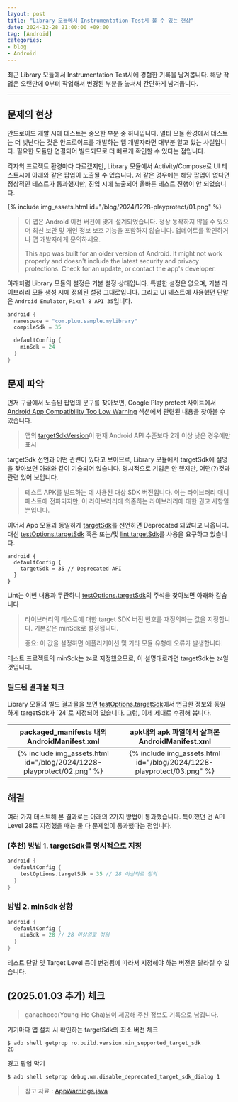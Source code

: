 ```yaml
---
layout: post
title: "Library 모듈에서 Instrumentation Test시 볼 수 있는 현상"
date: 2024-12-28 21:00:00 +09:00
tag: [Android]
categories:
- blog
- Android
---
```


최근 Library 모듈에서 Instrumentation Test시에 경험한 기록을 남겨봅니다. 해당 작업은 오랜만에 0부터 작업해서 변경된 부분을 놓쳐서 간단하게 남겨둡니다.

<!--more-->

---

## 문제의 현상

안드로이드 개발 시에 테스트는 중요한 부분 중 하나입니다. 멀티 모듈 환경에서 테스트는 더 빛난다는 것은 안드로이드를 개발하는 앱 개발자라면 대부분 알고 있는 사실입니다. 필요한 모듈만 연결되어 빌드되므로 더 빠르게 확인할 수 있다는 점입니다.

각자의 프로젝트 환경마다 다르겠지만, Library 모듈에서 Activity/Compose로 UI 테스트시에 아래와 같은 팝업이 노출될 수 있습니다. 저 같은 경우에는 해당 팝업이 없다면 정상적인 테스트가 통과했지만, 진입 시에 노출되어 올바른 테스트 진행이 안 되었습니다.

{% include img_assets.html id="/blog/2024/1228-playprotect/01.png" %}

> 이 앱은 Android 이전 버전에 맞게 설계되었습니다. 정상 동작하지 않을 수 있으며 최신 보안 및 개인 정보 보호 기능을 포함하지 않습니다. 업데이트를 확인하거나 앱 개발자에게 문의하세요.
>
> This app was built for an older version of Android. It might not work properly and doesn't include the latest security and privacy protections. Check for an update, or contact the app's developer.

아래처럼 Library 모듈의 설정은 기본 설정 상태입니다. 특별한 설정은 없으며, 기본 라이브러리 모듈 생성 시에 정의된 설정 그대로입니다. 그리고 UI 테스트에 사용했던 단말은 `Android Emulator`, `Pixel 8 API 35`입니다.

```kotlin
android {
  namespace = "com.pluu.sample.mylibrary"
  compileSdk = 35

  defaultConfig {
    minSdk = 24
  }
}
```

## 문제 파악

먼저 구글에서 노출된 팝업의 문구를 찾아보면, Google Play protect 사이트에서 [Android App Compatibility Too Low Warning](https://developers.google.com/android/play-protect/warning-dev-guidance#android_app_compatibility_too_low_warning) 섹션에서 관련된 내용을 찾아볼 수 있습니다. 

> 앱의 [targetSdkVersion](https://developer.android.com/guide/topics/manifest/uses-sdk-element.html?hl=ko#target)이 현재 Android API 수준보다 2개 이상 낮은 경우에만 표시

targetSdk 선언과 어떤 관련이 있다고 보이므로, Library 모듈에서 targetSdk에 설명을 찾아보면 아래와 같이 기술되어 있습니다. 명시적으로 기입은 안 했지만, 어떤(?)것과 관련 있어 보입니다.

> 테스트 APK를 빌드하는 데 사용된 대상 SDK 버전입니다. 이는 라이브러리 매니페스트에 전파되지만, 이 라이브러리에 의존하는 라이브러리에 대한 권고 사항일 뿐입니다.

이어서 App 모듈과 동일하게 [targetSdk](https://developer.android.com/reference/tools/gradle-api/8.9/com/android/build/api/dsl/LibraryBaseFlavor?hl=en#targetSdk())를 선언하면 Deprecated 되었다고 나옵니다. 대신 [testOptions.targetSdk](https://developer.android.com/reference/tools/gradle-api/8.3/null/com/android/build/api/dsl/TestOptions#setTargetSdk(kotlin.Int)) 혹은 또는/및 [lint.targetSdk](https://developer.android.com/reference/tools/gradle-api/8.9/com/android/build/api/dsl/Lint?hl=en#targetSdk())를 사용을 요구하고 있습니다.

```
android {
  defaultConfig {
    targetSdk = 35 // Deprecated API
  }
}
```

Lint는 이번 내용과 무관하니 [testOptions.targetSdk](https://developer.android.com/reference/tools/gradle-api/8.3/null/com/android/build/api/dsl/TestOptions#setTargetSdk(kotlin.Int))의 주석을 찾아보면 아래와 같습니다

> 라이브러리의 테스트에 대한 target SDK 버전 번호를 재정의하는 값을 지정합니다. 기본값은 minSdk로 설정됩니다. 
>
> 중요: 이 값을 설정하면 애플리케이션 및 기타 모듈 유형에 오류가 발생합니다.

테스트 프로젝트의 minSdk는 `24`로 지정했으므로, 이 설명대로라면 targetSdk는 `24`일 것입니다.

### 빌드된 결과물 체크

Library 모듈의 빌드 결과물을 보면 [testOptions.targetSdk](https://developer.android.com/reference/tools/gradle-api/8.3/null/com/android/build/api/dsl/TestOptions#setTargetSdk(kotlin.Int))에서 언급한 정보와 동일하게 targetSdk가 `24`로 지정되어 있습니다. 그럼, 이제 제대로 수정해 봅니다.

|         packaged_manifests 내의 AndroidManifest.xml          |       apk내의 apk 파일에서 살펴본 AndroidManifest.xml        |
| :----------------------------------------------------------: | :----------------------------------------------------------: |
| {% include img_assets.html id="/blog/2024/1228-playprotect/02.png" %} | {% include img_assets.html id="/blog/2024/1228-playprotect/03.png" %} |

## 해결

여러 가지 테스트해 본 결과로는 아래의 2가지 방법이 통과했습니다. 특이했던 건 API Level 28로 지정했을 때는 둘 다 문제없이 통과했다는 점입니다.

### (추천) 방법 1. targetSdk를 명시적으로 지정

```kotlin
android {
  defaultConfig {
    testOptions.targetSdk = 35 // 28 이상의로 정의
  }
}
```

### 방법 2. minSdk 상향

```kotlin
android {
  defaultConfig {
    minSdk = 28 // 28 이상의로 정의
  }
}
```

테스트 단말 및 Target Level 등이 변경됨에 따라서 지정해야 하는 버전은 달라질 수 있습니다.

## (2025.01.03 추가) 체크

> ganachoco(Young-Ho Cha)님이 제공해 주신 정보도 기록으로 남깁니다.

기기마다 앱 설치 시 확인하는 targetSdk의 최소 버전 체크

```shell
$ adb shell getprop ro.build.version.min_supported_target_sdk
28
```

경고 팝업 막기

```shell
$ adb shell setprop debug.wm.disable_deprecated_target_sdk_dialog 1
```

> 참고 자료 : [AppWarnings.java](https://cs.android.com/android/platform/superproject/main/+/main:frameworks/base/services/core/java/com/android/server/wm/AppWarnings.java;l=212?q=disable_deprecated_target_sdk_dialog&ss=android&start=11&fbclid=IwY2xjawHkz_pleHRuA2FlbQIxMAABHZI9Z-Kur6f7P9ssZuFxhNBpMNVP-dcosktZzk95BxY_ftKxbTaIlKpVmg_aem_cvAiV5VkMpBA7zjxc59vpQ)
